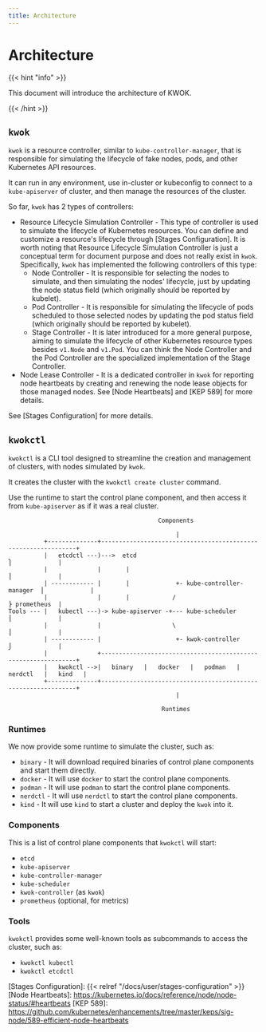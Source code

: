 ```yaml
---
title: Architecture
---
```


# Architecture

{{< hint "info" >}}

This document will introduce the architecture of KWOK.

{{< /hint >}}

## `kwok`

`kwok` is a resource controller, similar to `kube-controller-manager`, that is responsible for simulating the lifecycle of fake nodes, pods, and other Kubernetes API resources.

It can run in any environment, use in-cluster or kubeconfig to connect to a `kube-apiserver` of cluster, and then manage the resources of the cluster.

So far, `kwok` has 2 types of controllers:

- Resource Lifecycle Simulation Controller - This type of controller is used to simulate the lifecycle of Kubernetes resources. You can define and customize a resource's lifecycle through [Stages Configuration].
  It is worth noting that Resource Lifecycle Simulation Controller is just a conceptual term for document purpose and does not really exist in `kwok`. Specifically, `kwok` has implemented the following controllers of this type:
  * Node Controller - It is responsible for selecting the nodes to simulate, and then simulating the nodes' lifecycle, just by updating the node status field (which originally should be reported by kubelet).
  * Pod Controller - It is responsible for simulating the lifecycle of pods scheduled to those selected nodes by updating the pod status field (which originally should be reported by kubelet).
  * Stage Controller -  It is later introduced for a more general purpose, aiming to simulate the lifecycle of other Kubernetes resource types besides `v1.Node` and `v1.Pod`.
    You can think the Node Controller and the Pod Controller are the specialized implementation of the Stage Controller.
- Node Lease Controller - It is a dedicated controller in `kwok` for reporting node heartbeats by creating and renewing the node lease objects for those managed nodes. See [Node Heartbeats] and [KEP 589] for more details.

See [Stages Configuration] for more details.

## `kwokctl`

`kwokctl` is a CLI tool designed to streamline the creation and management of clusters, with nodes simulated by `kwok`.

It creates the cluster with the `kwokctl create cluster` command.

Use the runtime to start the control plane component, and then access it from `kube-apiserver` as if it was a real cluster.

``` goat { height=280 width=750 }
                                          Components

                                               |
          +--------------+---------------------------------------------------------------+
          |   etcdctl ---)--->  etcd                                       ⎫             |
          |              |       |                                         ⎪             |
          | ------------ |       |             +- kube-controller-manager  ⎪             |
          |              |       |            /                            ⎬ prometheus  |
Tools --- |   kubectl ---)-> kube-apiserver -+--- kube-scheduler           ⎪             |
          |              |                    \                            ⎪             |
          | ------------ |                     +- kwok-controller          ⎭             |
          |              +---------------------------------------------------------------+
          |   kwokctl -->|   binary   |   docker   |   podman   |   nerdctl   |   kind   |
          +--------------+---------------------------------------------------------------+
                                               |

                                           Runtimes
```

### Runtimes

We now provide some runtime to simulate the cluster, such as:

- `binary` - It will download required binaries of control plane components and start them directly.
- `docker` - It will use `docker` to start the control plane components.
- `podman` - It will use `podman` to start the control plane components.
- `nerdctl` - It will use `nerdctl` to start the control plane components.
- `kind` - It will use `kind` to start a cluster and deploy the `kwok` into it.

### Components

This is a list of control plane components that `kwokctl` will start:

- `etcd`
- `kube-apiserver`
- `kube-controller-manager`
- `kube-scheduler`
- `kwok-controller` (as `kwok`)
- `prometheus` (optional, for metrics)

### Tools

`kwokctl` provides some well-known tools as subcommands to access the cluster, such as:

- `kwokctl kubectl`
- `kwokctl etcdctl`

[Stages Configuration]: {{< relref "/docs/user/stages-configuration" >}}
[Node Heartbeats]: https://kubernetes.io/docs/reference/node/node-status/#heartbeats
[KEP 589]: https://github.com/kubernetes/enhancements/tree/master/keps/sig-node/589-efficient-node-heartbeats
